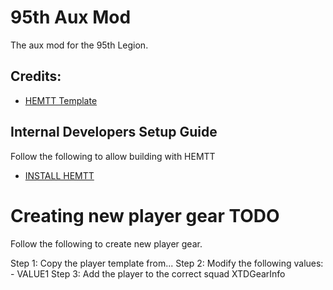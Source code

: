 # 95th Aux Mod
The aux mod for the 95th Legion.

## Credits:
- [HEMTT Template](https://github.com/TACHarsis/hemtt-mod-template)

## Internal Developers Setup Guide
Follow the following to allow building with HEMTT

- [INSTALL HEMTT](https://brettmayson.github.io/HEMTT/installation.html)

# Creating new player gear TODO
Follow the following to create new player gear.

Step 1: Copy the player template from... 
Step 2: Modify the following values:
    - VALUE1
Step 3: Add the player to the correct squad XTDGearInfo